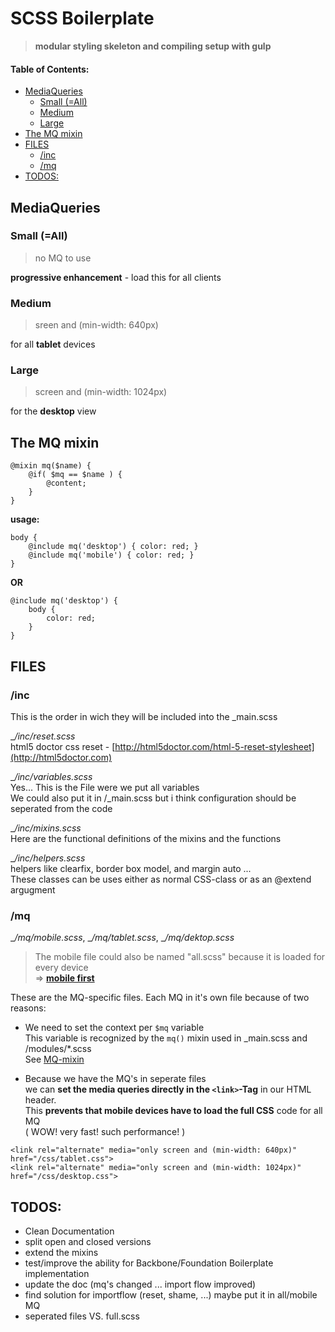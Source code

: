 
# SCSS Boilerplate
> **modular styling skeleton and compiling setup with gulp**

#### Table of Contents:  
<!-- MarkdownTOC autolink="true" -->

- [MediaQueries](#mediaqueries)
    - [Small \(=All\)](#small-all)
    - [Medium](#medium)
    - [Large](#large)
- [The MQ mixin](#the-mq-mixin)
- [FILES](#files)
    - [/inc](#inc)
    - [/mq](#mq)
- [TODOS:](#todos)

<!-- /MarkdownTOC -->

## MediaQueries

### Small (=All) 
> no MQ to use  

**progressive enhancement** - load this for all clients

### Medium  
> sreen and (min-width: 640px)  

for all **tablet** devices

### Large  
> screen and (min-width: 1024px)  

for the **desktop** view

<a name="mq_mixin"></a>
## The MQ mixin
```
@mixin mq($name) {
	@if( $mq == $name ) {
		@content;
	}
}
```
__usage:__
```
body {
	@include mq('desktop') { color: red; }
	@include mq('mobile') { color: red; }
}
```
__OR__
```
@include mq('desktop') {
	body {
		color: red;
	}
}

```

## FILES

### /inc
This is the order in wich they will be included into the _main.scss

__/inc/_reset.scss__  
html5 doctor css reset - 
[http://html5doctor.com/html-5-reset-stylesheet](http://html5doctor.com)  

__/inc/_variables.scss__  
Yes... This is the File were we put all variables  
We could also put it in /_main.scss but i think configuration should be seperated from the code

__/inc/_mixins.scss__  
Here are the functional definitions of the mixins and the functions

__/inc/_helpers.scss__  
helpers like clearfix, border box model, and margin auto ...  
These classes can be uses either as normal CSS-class or as an @extend argugment

### /mq
__/mq/_mobile.scss__, __/mq/_tablet.scss__, __/mq/_dektop.scss__
> The mobile file could also be named "all.scss" because it is loaded for every device  
=> [__mobile first__](http://lmgtfy.com?q=mobile+first)

These are the MQ-specific files. Each MQ in it's own file because of two reasons:  

* We need to set the context per `$mq` variable  
	This variable is recognized by the `mq()` mixin used in _main.scss and /modules/*.scss  
	See [MQ-mixin](#mq_mixin)
	
* Because we have the MQ's in seperate files  
	we can __set the media queries directly in the `<link>`-Tag__ in our HTML header.  
	This __prevents that mobile devices have to load the full CSS__ code for all MQ  
	( WOW! very fast! such performance! )
```
<link rel="alternate" media="only screen and (min-width: 640px)" href="/css/tablet.css">  
<link rel="alternate" media="only screen and (min-width: 1024px)" href="/css/desktop.css">
```

## TODOS:
* Clean Documentation
* split open and closed versions
* extend the mixins
* test/improve the ability for Backbone/Foundation Boilerplate implementation
* update the doc (mq's changed ... import flow improved)
* find solution for importflow (reset, shame, ...) maybe put it in all/mobile MQ
* seperated files VS. full.scss
